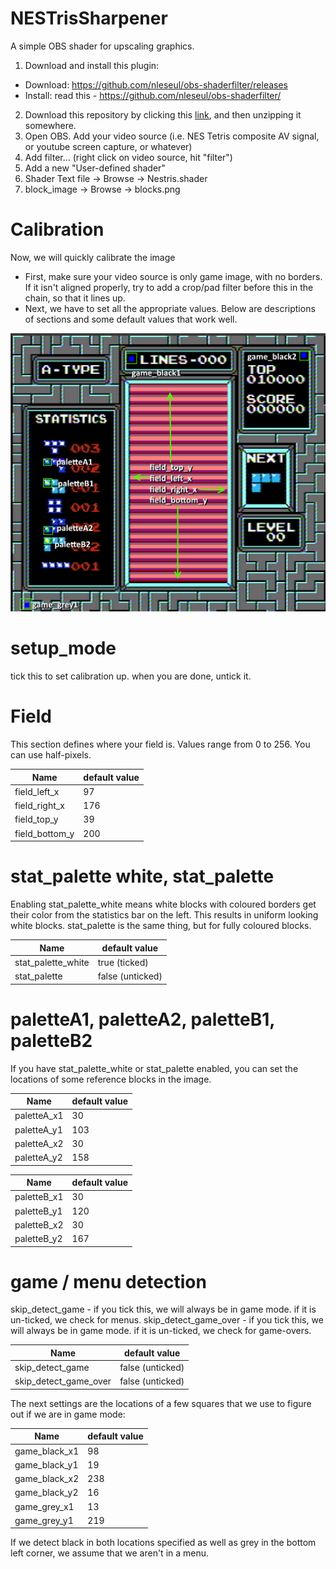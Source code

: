 # NESTrisSharpener
A simple OBS shader for upscaling graphics.

1) Download and install this plugin:
* Download: https://github.com/nleseul/obs-shaderfilter/releases
* Install: read this - https://github.com/nleseul/obs-shaderfilter/
2) Download this repository by clicking this [link](https://github.com/alex-ong/NESTrisSharpener/archive/master.zip), and then unzipping it somewhere.
3) Open OBS. Add your video source (i.e. NES Tetris composite AV signal, or youtube screen capture, or whatever)
3) Add filter... (right click on video source, hit "filter")
5) Add a new "User-defined shader"
6) Shader Text file -> Browse -> Nestris.shader
7) block_image  -> Browse -> blocks.png

# Calibration
Now, we will quickly calibrate the image
* First, make sure your video source is only game image, with no borders. If it isn't aligned properly, try to add a crop/pad filter before this in the chain, so that it lines up.
* Next, we have to set all the appropriate values. Below are descriptions of sections and some default values that work well.

![image](https://github.com/alex-ong/NESTrisSharpener/raw/master/calibration.png)
# setup_mode
tick this to set calibration up. when you are done, untick it.

# Field
This section defines where your field is. Values range from 0 to 256. You can use half-pixels.

| Name           | default value | 
| -------------  |---------------|
| field_left_x   | 97            |
| field_right_x  | 176           |
| field_top_y    | 39            |
| field_bottom_y | 200           |

# stat_palette white, stat_palette
Enabling stat_palette_white means white blocks with coloured borders get their color from the statistics bar on the left.
This results in uniform looking white blocks.
stat_palette is the same thing, but for fully coloured blocks.

| Name                 | default value    | 
| -------------        |---------------   |
| stat_palette_white   | true (ticked)    |
| stat_palette         | false (unticked) |

# paletteA1, paletteA2, paletteB1, paletteB2
If you have stat_palette_white or stat_palette enabled, you can set the locations of some reference blocks in the image.

| Name           | default value | 
| -------------  |---------------|
| paletteA_x1    | 30            |
| paletteA_y1    | 103           |
| paletteA_x2    | 30            |
| paletteA_y2    | 158           |

| Name           | default value | 
| -------------  |---------------|
| paletteB_x1    | 30            |
| paletteB_y1    | 120           |
| paletteB_x2    | 30            |
| paletteB_y2    | 167           |

# game / menu detection
skip_detect_game - if you tick this, we will always be in game mode. if it is un-ticked, we check for menus.
skip_detect_game_over - if you tick this, we will always be in game mode. if it is un-ticked, we check for game-overs.

| Name                  | default value   | 
| -------------         |-----------------|
| skip_detect_game      | false (unticked)|
| skip_detect_game_over | false (unticked)|

The next settings are the locations of a few squares that we use to figure out if we are in game mode:

| Name                  | default value   | 
| -------------         |-----------------|
| game_black_x1         | 98|
| game_black_y1         | 19|
| game_black_x2         | 238|
| game_black_y2         | 16|
| game_grey_x1          | 13|
| game_grey_y1          | 219|

If we detect black in both locations specified as well as grey in the bottom left corner, we assume that we aren't in a menu.


